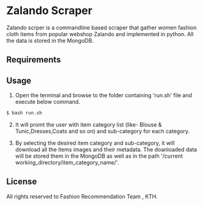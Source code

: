Zalando Scraper
==========================
Zalando scrper is a commandline based scraper that gather women fashion cloth items from popular webshop Zalando and implemented in python. All the data is stored in the MongoDB.

Requirements
-----

Usage
-----

1. Open the terminal and browse to the folder containing 'run.sh' file and execute below command.
```bash
$ bash run.sh
```

2. It will promt the user with item category list (like- Blouse & Tunic,Dresses,Coats and so on) and sub-category for each category.


3. By selecting the desired item category and sub-category, it will download all the items images and their metadata. The doanloaded data will be  stored them in the MongoDB as well as in the path '/current working_directory/item_category_name/'.






License
-------
All rights reserved to Fashion Recommendation Team , KTH.
